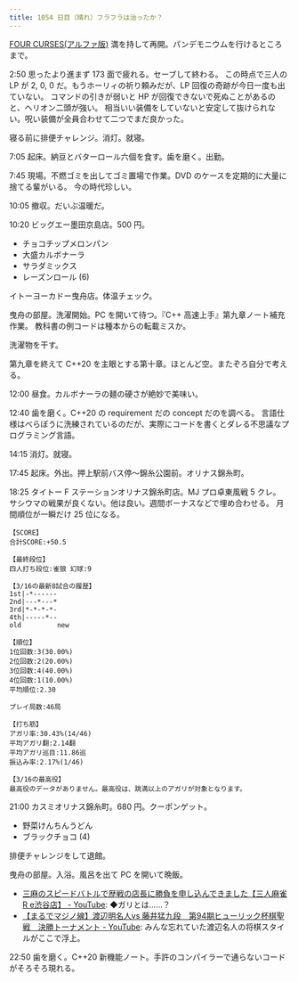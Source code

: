 ```yaml
---
title: 1054 日目（晴れ）フラフラは治ったか？
---
```


[FOUR CURSES(アルファ版)][dtp23a] 満を持して再開。パンデモニウムを行けるところまで。

2:50 思ったより進まず 173 面で疲れる。セーブして終わる。
この時点で三人の LP が 2, 0, 0 だ。もうホーリィの祈り頼みだが、LP 回復の奇跡が今日一度も出ていない。
コマンドの引きが弱いと HP が回復できないで死ぬことがあるのと、ヘリオン二頭が強い。
相当いい装備をしていないと安定して抜けられない。呪い装備が全員合わせて二つでまだ良かった。

寝る前に排便チャレンジ。消灯。就寝。

7:05 起床。納豆とバターロール六個を食す。歯を磨く。出勤。

7:45 現場。不燃ゴミを出してゴミ置場で作業。DVD のケースを定期的に大量に捨てる輩がいる。
今の時代珍しい。

10:05 撤収。だいぶ温暖だ。

10:20 ビッグエー墨田京島店。500 円。

* チョコチップメロンパン
* 大盛カルボナーラ
* サラダミックス
* レーズンロール (6)

イトーヨーカドー曳舟店。体温チェック。

曳舟の部屋。洗濯開始。PC を開いて待つ。『C++ 高速上手』第九章ノート補充作業。
教科書の例コードは種本からの転載ミスか。

洗濯物を干す。

第九章を終えて C++20 を主眼とする第十章。ほとんど空。またぞろ自分で考える。

12:00 昼食。カルボナーラの麺の硬さが絶妙で美味い。

12:40 歯を磨く。C++20 の requirement だの concept だのを調べる。
言語仕様はべらぼうに洗練されているのだが、実際にコードを書くとダレる不思議なプログラミング言語。

14:15 消灯。就寝。

17:45 起床。外出。押上駅前バス停～錦糸公園前。オリナス錦糸町。

18:25 タイトー F ステーションオリナス錦糸町店。MJ プロ卓東風戦 5 クレ。
サシウマの戦果が良くない。他は良い。週間ボーナスなどで埋め合わせる。
月間順位が一瞬だけ 25 位になる。

```text
【SCORE】
合計SCORE:+50.5

【最終段位】
四人打ち段位:雀狼 幻球:9

【3/16の最新8試合の履歴】
1st|-*------
2nd|---*---*
3rd|*-*-*-*-
4th|-----*--
old         new

【順位】
1位回数:3(30.00%)
2位回数:2(20.00%)
3位回数:4(40.00%)
4位回数:1(10.00%)
平均順位:2.30

プレイ局数:46局

【打ち筋】
アガリ率:30.43%(14/46)
平均アガリ翻:2.14翻
平均アガリ巡目:11.86巡
振込み率:2.17%(1/46)

【3/16の最高役】
最高役のデータがありません。最高役は、跳満以上のアガリが対象となります。
```

21:00 カスミオリナス錦糸町。680 円。クーポンゲット。

* 野菜けんちんうどん
* ブラックチョコ (4)

排便チャレンジをして退館。

曳舟の部屋。入浴。風呂を出て PC を開いて晩飯。

* [三麻のスピードバトルで歴戦の店長に勝負を申し込んできました【三人麻雀R e渋谷店】 - YouTube](https://www.youtube.com/watch?v=IpuVkt_B5Ng):
  ◆ガリとは……？
* [【まるでマジノ線】渡辺明名人vs 藤井猛九段　第94期ヒューリック杯棋聖戦　決勝トーナメント - YouTube](https://www.youtube.com/watch?v=-gjgEUDhObc):
  みんな忘れていた渡辺名人の将棋スタイルがここで浮上。

22:50 歯を磨く。C++20 新機能ノート。手許のコンパイラーで通らないコードがそろそろ現れる。

[dtp23a]: https://wodifes.net/game/show/520
